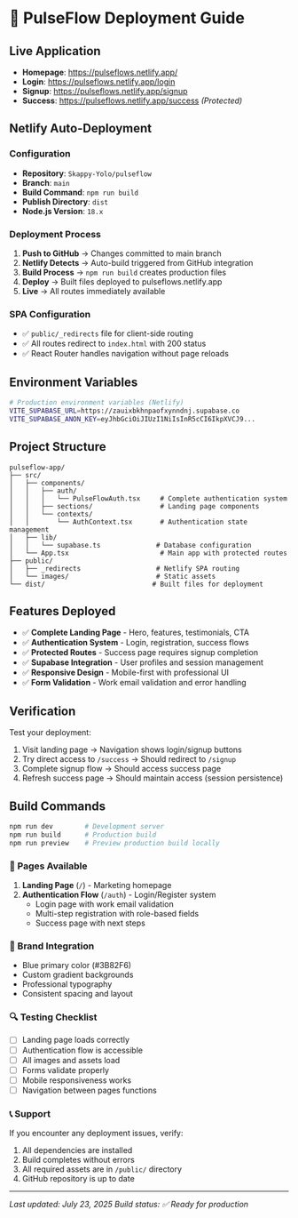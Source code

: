# 🚀 PulseFlow Deployment Guide

## Live Application
- **Homepage**: https://pulseflows.netlify.app/
- **Login**: https://pulseflows.netlify.app/login
- **Signup**: https://pulseflows.netlify.app/signup
- **Success**: https://pulseflows.netlify.app/success *(Protected)*

## Netlify Auto-Deployment

### Configuration
- **Repository**: `Skappy-Yolo/pulseflow`
- **Branch**: `main`
- **Build Command**: `npm run build`
- **Publish Directory**: `dist`
- **Node.js Version**: `18.x`

### Deployment Process
1. **Push to GitHub** → Changes committed to main branch
2. **Netlify Detects** → Auto-build triggered from GitHub integration
3. **Build Process** → `npm run build` creates production files
4. **Deploy** → Built files deployed to pulseflows.netlify.app
5. **Live** → All routes immediately available

### SPA Configuration
- ✅ `public/_redirects` file for client-side routing
- ✅ All routes redirect to `index.html` with 200 status
- ✅ React Router handles navigation without page reloads

## Environment Variables
```bash
# Production environment variables (Netlify)
VITE_SUPABASE_URL=https://zauixbkhnpaofxynndnj.supabase.co
VITE_SUPABASE_ANON_KEY=eyJhbGciOiJIUzI1NiIsInR5cCI6IkpXVCJ9...
```

## Project Structure
```
pulseflow-app/
├── src/
│   ├── components/
│   │   ├── auth/
│   │   │   └── PulseFlowAuth.tsx     # Complete authentication system
│   │   ├── sections/                 # Landing page components
│   │   └── contexts/
│   │       └── AuthContext.tsx       # Authentication state management
│   ├── lib/
│   │   └── supabase.ts              # Database configuration
│   └── App.tsx                       # Main app with protected routes
├── public/
│   ├── _redirects                   # Netlify SPA routing
│   └── images/                      # Static assets
└── dist/                           # Built files for deployment
```

## Features Deployed
- ✅ **Complete Landing Page** - Hero, features, testimonials, CTA
- ✅ **Authentication System** - Login, registration, success flows
- ✅ **Protected Routes** - Success page requires signup completion
- ✅ **Supabase Integration** - User profiles and session management
- ✅ **Responsive Design** - Mobile-first with professional UI
- ✅ **Form Validation** - Work email validation and error handling

## Verification
Test your deployment:
1. Visit landing page → Navigation shows login/signup buttons
2. Try direct access to `/success` → Should redirect to `/signup`
3. Complete signup flow → Should access success page
4. Refresh success page → Should maintain access (session persistence)

## Build Commands
```bash
npm run dev        # Development server
npm run build      # Production build
npm run preview    # Preview production build locally
```

### 📱 Pages Available
1. **Landing Page** (`/`) - Marketing homepage
2. **Authentication Flow** (`/auth`) - Login/Register system
   - Login page with work email validation
   - Multi-step registration with role-based fields
   - Success page with next steps

### 🎨 Brand Integration
- Blue primary color (#3B82F6)
- Custom gradient backgrounds
- Professional typography
- Consistent spacing and layout

### 🔍 Testing Checklist
- [ ] Landing page loads correctly
- [ ] Authentication flow is accessible
- [ ] All images and assets load
- [ ] Forms validate properly
- [ ] Mobile responsiveness works
- [ ] Navigation between pages functions

### 📞 Support
If you encounter any deployment issues, verify:
1. All dependencies are installed
2. Build completes without errors
3. All required assets are in `/public/` directory
4. GitHub repository is up to date

---
*Last updated: July 23, 2025*
*Build status: ✅ Ready for production*
